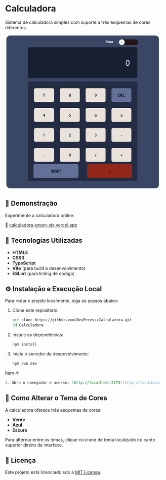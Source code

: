 # Calculadora

Sistema de calculadora simples com suporte a três esquemas de cores diferentes.

![Calculadora](./preview.png) 

## 🚀 Demonstração

Experimente a calculadora online:

🔗 [calculadora-green-six.vercel.app](https://calculadora-green-six.vercel.app)

## 🧰 Tecnologias Utilizadas

- **HTML5**
- **CSS3**
- **TypeScript**
- **Vite** (para build e desenvolvimento)
- **ESLint** (para linting de código)

## ⚙️ Instalação e Execução Local

Para rodar o projeto localmente, siga os passos abaixo:

1. Clone este repositório:

   ```bash
   git clone https://github.com/DevPeress/Calculadora.git
   cd Calculadora
   ```
2. Instale as dependências:

   ```bash
   npm install
   ```
3. Inicie o servidor de desenvolvimento:

   ```bash
   npm run dev
   ```

   
Item 4:

   ```markdown
   4. Abra o navegador e acesse: [http://localhost:5173](http://localhost:5173)
   ```

## 🎨 Como Alterar o Tema de Cores

A calculadora oferece três esquemas de cores:

- **Verde**
- **Azul**
- **Escuro**

Para alternar entre os temas, clique no ícone de tema localizado no canto superior direito da interface.

## 📄 Licença

Este projeto está licenciado sob a [MIT License](https://opensource.org/licenses/MIT).
